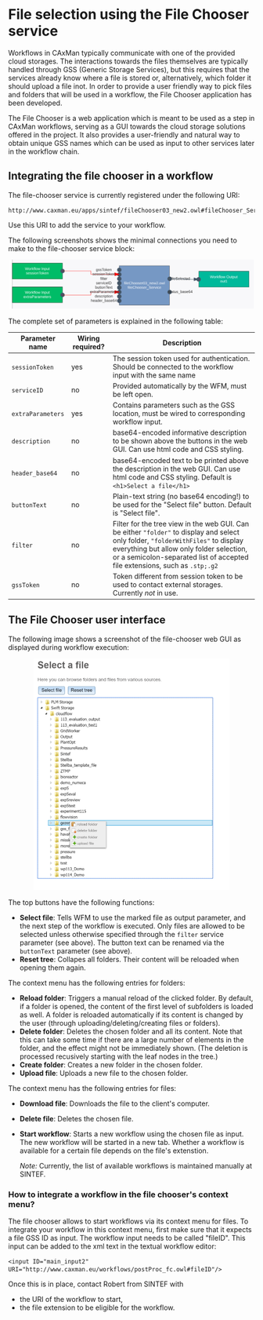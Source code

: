 # File selection using the File Chooser service
Workflows in CAxMan typically communicate with one of the provided cloud
storages. The interactions towards the files themselves are typically handled
through GSS (Generic Storage Services), but this requires that the services
already know where a file is stored or, alternatively, which folder it should
upload a file inot. In order to provide a user friendly way to pick files and
folders that will be used in a workflow, the File Chooser application has been
developed.

The File Chooser is a web application which is meant to be used as a step in
CAxMan workflows, serving as a GUI towards the cloud storage solutions offered
in the project. It also provides a user-friendly and natural way to obtain
unique GSS names which can be used as input to other services later in the
workflow chain.

## Integrating the file chooser in a workflow
The file-chooser service is currently registered under the following URI:
```
http://www.caxman.eu/apps/sintef/fileChooser03_new2.owl#fileChooser_Service
```
Use this URI to add the service to your workflow.

The following screenshots shows the minimal connections you need to make to
the file-chooser service block:
<p align="center">
  <img src="img_filechooser/inside_wfe.png"
   alt="Minimal connections made to the file-chooser service" width="500px"/>
</p>

The complete set of parameters is explained in the following table:

| Parameter name | Wiring required? | Description |
| -------------- | --------- | ----------- |
| `sessionToken` | yes | The session token used for authentication. Should be connected to the workflow input with the same name |
| `serviceID` | no | Provided automatically by the WFM, must be left open. |
| `extraParameters` | yes | Contains parameters such as the GSS location, must be wired to corresponding workflow input. |
| `description` | no | base64-encoded informative description to be shown above the buttons in the web GUI. Can use html code and CSS styling. |
| `header_base64` | no | base64-encoded text to be printed above the description in the web GUI. Can use html code and CSS styling. Default is `<h1>Select a file</h1>`|
| `buttonText` | no | Plain-text string (no base64 encoding!) to be used for the "Select file" button. Default is "Select file". |
| `filter`| no | Filter for the tree view in the web GUI. Can be either `"folder"` to display and select only folder, `"folderWithFiles"` to display everything but allow only folder selection, or a semicolon-separated list of accepted file extensions, such as `.stp;.g2` |
| `gssToken` | no | Token different from session token to be used to contact external storages. Currently _not_ in use. |


## The File Chooser user interface
The following image shows a screenshot of the file-chooser web GUI as displayed during workflow execution:
<p align="center">
  <img src="img_filechooser/screenshot.png"
   alt="Screenshot of the file-chooser web GUI" width="400px"/>
</p>

The top buttons have the following functions:
* **Select file**: Tells WFM to use the marked file as output parameter, and the 
  next step of the workflow is executed. Only files are allowed to be selected 
  unless otherwise specified through the `filter` service parameter (see above).
  The button text can be renamed via the `buttonText` parameter (see above).
* **Reset tree**: Collapes all folders. Their content will be reloaded when 
  opening them again. 
  
The context menu has the following entries for folders:
* **Reload folder**: Triggers a manual reload of the clicked folder. By default,
  if a folder is opened, the content of the first level of subfolders is loaded as
  well. A folder is reloaded automatically if its content is changed by the user 
  (through uploading/deleting/creating files or folders).
* **Delete folder**: Deletes the chosen folder and all its content. Note that this
  can take some time if there are a large number of elements in the folder, and the
  effect might not be immediately shown. (The deletion is processed recusively
  starting with the leaf nodes in the tree.)
* **Create folder**: Creates a new folder in the chosen folder.
* **Upload file**: Uploads a new file to the chosen folder.

The context menu has the following entries for files:
* **Download file**: Downloads the file to the client's computer.
* **Delete file**: Deletes the chosen file.
* **Start workflow**: Starts a new workflow using the chosen file as input. The
  new workflow will be started in a new tab. Whether a workflow is available for a
  certain file depends on the file's extenstion.
  
  _Note:_ Currently, the list of available workflows is maintained manually at SINTEF.
  
### How to integrate a workflow in the file chooser's context menu?
The file chooser allows to start workflows via its context menu for files. To integrate
your workflow in this context menu, first make sure that it expects a file GSS ID as input.
The workflow input needs to be called "fileID". This input can be added to the xml
text in the textual workflow editor:
```
<input ID="main_input2" URI="http://www.caxman.eu/workflows/postProc_fc.owl#fileID"/>
```
Once this is in place, contact Robert from SINTEF with
* the URI of the workflow to start,
* the file extension to be eligible for the workflow.
